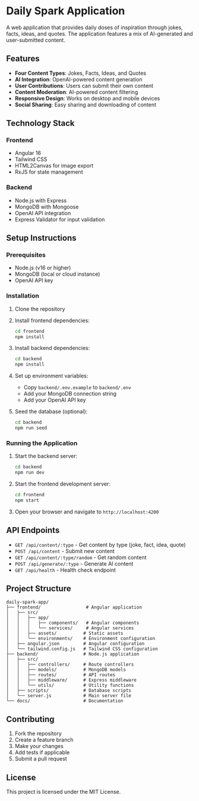 # Daily Spark Application

A web application that provides daily doses of inspiration through jokes, facts, ideas, and quotes. The application features a mix of AI-generated and user-submitted content.

## Features

- **Four Content Types**: Jokes, Facts, Ideas, and Quotes
- **AI Integration**: OpenAI-powered content generation
- **User Contributions**: Users can submit their own content
- **Content Moderation**: AI-powered content filtering
- **Responsive Design**: Works on desktop and mobile devices
- **Social Sharing**: Easy sharing and downloading of content

## Technology Stack

### Frontend
- Angular 16
- Tailwind CSS
- HTML2Canvas for image export
- RxJS for state management

### Backend
- Node.js with Express
- MongoDB with Mongoose
- OpenAI API integration
- Express Validator for input validation

## Setup Instructions

### Prerequisites
- Node.js (v16 or higher)
- MongoDB (local or cloud instance)
- OpenAI API key

### Installation

1. Clone the repository
2. Install frontend dependencies:
   ```bash
   cd frontend
   npm install
   ```

3. Install backend dependencies:
   ```bash
   cd backend
   npm install
   ```

4. Set up environment variables:
   - Copy `backend/.env.example` to `backend/.env`
   - Add your MongoDB connection string
   - Add your OpenAI API key

5. Seed the database (optional):
   ```bash
   cd backend
   npm run seed
   ```

### Running the Application

1. Start the backend server:
   ```bash
   cd backend
   npm run dev
   ```

2. Start the frontend development server:
   ```bash
   cd frontend
   npm start
   ```

3. Open your browser and navigate to `http://localhost:4200`

## API Endpoints

- `GET /api/content/:type` - Get content by type (joke, fact, idea, quote)
- `POST /api/content` - Submit new content
- `GET /api/content/:type/random` - Get random content
- `POST /api/generate/:type` - Generate AI content
- `GET /api/health` - Health check endpoint

## Project Structure

```
daily-spark-app/
├── frontend/                 # Angular application
│   ├── src/
│   │   ├── app/
│   │   │   ├── components/   # Angular components
│   │   │   └── services/     # Angular services
│   │   ├── assets/          # Static assets
│   │   └── environments/    # Environment configuration
│   ├── angular.json         # Angular configuration
│   └── tailwind.config.js   # Tailwind CSS configuration
├── backend/                 # Node.js application
│   ├── src/
│   │   ├── controllers/     # Route controllers
│   │   ├── models/          # MongoDB models
│   │   ├── routes/          # API routes
│   │   ├── middleware/      # Express middleware
│   │   └── utils/           # Utility functions
│   ├── scripts/             # Database scripts
│   └── server.js            # Main server file
└── docs/                    # Documentation
```

## Contributing

1. Fork the repository
2. Create a feature branch
3. Make your changes
4. Add tests if applicable
5. Submit a pull request

## License

This project is licensed under the MIT License.
